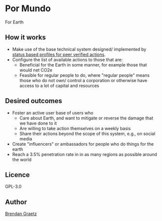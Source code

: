 # Por Mundo

For Earth

## How it works

- Make use of the base technical system designed/ implemented by
[status based profiles for peer verified actions](https://github.com/bguiz/peer-verified-actions).
- Configure the list of available actions to those that are:
  - Beneficial for the Earth in some manner,
    for example those that would net CO2e
  - Feasible for regular people to do,
    where "regular people" means those who do not own/ control a corporation
    or otherwise have access to a lot of capital and resources

## Desired outcomes

- Foster an active user base of users who
  - Care about Earth, and want to mitigate or reverse the damage that we have done to it
  - Are willing to take action themselves on a weekly basis
  - Share their actions beyond the scope of this system,
    e.g., on social media
- Create "influencers" or ambassadors for people who do things for the earth
- Reach a 3.5% penetration rate in in as many regions as possible around
  the world

## Licence

GPL-3.0

## Author

[Brendan Graetz](https://bguiz.com)
